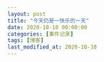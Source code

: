 ```yaml
---
layout: post
title: "今天仍是一快乐的一天"
date: 2020-10-10 00:00:00
categories: [事件记录]
tags: [博客]
last_modified_at: 2020-10-10
---
```

